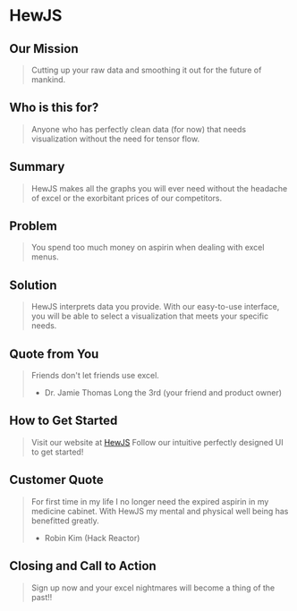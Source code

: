 # HewJS #

<!--
> This material was originally posted [here](http://www.quora.com/What-is-Amazons-approach-to-product-development-and-product-management). It is reproduced here for posterities sake.

There is an approach called "working backwards" that is widely used at Amazon. They work backwards from the customer, rather than starting with an idea for a product and trying to bolt customers onto it. While working backwards can be applied to any specific product decision, using this approach is especially important when developing new products or features.

For new initiatives a product manager typically starts by writing an internal press release announcing the finished product. The target audience for the press release is the new/updated product's customers, which can be retail customers or internal users of a tool or technology. Internal press releases are centered around the customer problem, how current solutions (internal or external) fail, and how the new product will blow away existing solutions.

If the benefits listed don't sound very interesting or exciting to customers, then perhaps they're not (and shouldn't be built). Instead, the product manager should keep iterating on the press release until they've come up with benefits that actually sound like benefits. Iterating on a press release is a lot less expensive than iterating on the product itself (and quicker!).

If the press release is more than a page and a half, it is probably too long. Keep it simple. 3-4 sentences for most paragraphs. Cut out the fat. Don't make it into a spec. You can accompany the press release with a FAQ that answers all of the other business or execution questions so the press release can stay focused on what the customer gets. My rule of thumb is that if the press release is hard to write, then the product is probably going to suck. Keep working at it until the outline for each paragraph flows.

Oh, and I also like to write press-releases in what I call "Oprah-speak" for mainstream consumer products. Imagine you're sitting on Oprah's couch and have just explained the product to her, and then you listen as she explains it to her audience. That's "Oprah-speak", not "Geek-speak".

Once the project moves into development, the press release can be used as a touchstone; a guiding light. The product team can ask themselves, "Are we building what is in the press release?" If they find they're spending time building things that aren't in the press release (overbuilding), they need to ask themselves why. This keeps product development focused on achieving the customer benefits and not building extraneous stuff that takes longer to build, takes resources to maintain, and doesn't provide real customer benefit (at least not enough to warrant inclusion in the press release).
 -->

## Our Mission ##
  > Cutting up your raw data and smoothing it out for the future of mankind.

## Who is this for? ##
  > Anyone who has perfectly clean data (for now) that needs visualization without the need for tensor flow.

## Summary ##
  > HewJS makes all the graphs you will ever need without the headache of excel or the exorbitant prices of our competitors.

## Problem ##
  > You spend too much money on aspirin when dealing with excel menus.

## Solution ##
  > HewJS interprets data you provide. With our easy-to-use interface, you will be able to select a visualization that meets your specific needs.

## Quote from You ##
  > Friends don't let friends use excel.
  > - Dr. Jamie Thomas Long the 3rd (your friend and product owner)

## How to Get Started ##
  > Visit our website at [HewJS](hewjs.herokuapp.com)
  > Follow our intuitive perfectly designed UI to get started!

## Customer Quote ##
  > For first time in my life I no longer need the expired aspirin in my medicine cabinet. With HewJS my mental and physical well being has benefitted greatly.
  > - Robin Kim (Hack Reactor)

## Closing and Call to Action ##
  > Sign up now and your excel nightmares will become a thing of the past!!
